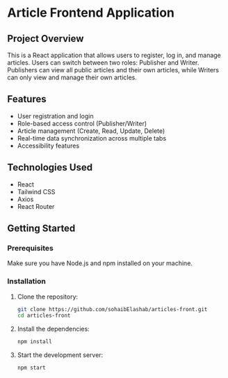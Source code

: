 # Article Frontend Application

## Project Overview

This is a React application that allows users to register, log in, and manage articles. Users can switch between two roles: Publisher and Writer. Publishers can view all public articles and their own articles, while Writers can only view and manage their own articles.

## Features

- User registration and login
- Role-based access control (Publisher/Writer)
- Article management (Create, Read, Update, Delete)
- Real-time data synchronization across multiple tabs
- Accessibility features

## Technologies Used

- React
- Tailwind CSS
- Axios
- React Router

## Getting Started

### Prerequisites

Make sure you have Node.js and npm installed on your machine.

### Installation

1. Clone the repository:
    ```bash
    git clone https://github.com/sohaibElashab/articles-front.git
    cd articles-front
    ```

2. Install the dependencies:
    ```bash
    npm install
    ```

3. Start the development server:
    ```bash
    npm start
    ```
